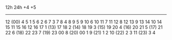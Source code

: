 12h  24h  +4  +5
--  ----  --  --
12  (00)   4   5
 1         5   6
 2         6   7
 3         7   8
 4         8   9
 5         9  10
 6        10  11
 7        11  12
 8        12  13
 9        13  14
10        14  15
11        15  16
12        16  17
1   (13)  17  18
2   (14)  18  19
3   (15)  19  20
4   (16)  20  21
5   (17)  21  22
6   (18)  22  23
7   (19)  23  00
8   (20)  00   1
9   (21)   1   2
10  (22)   2   3
11  (23)   3   4
